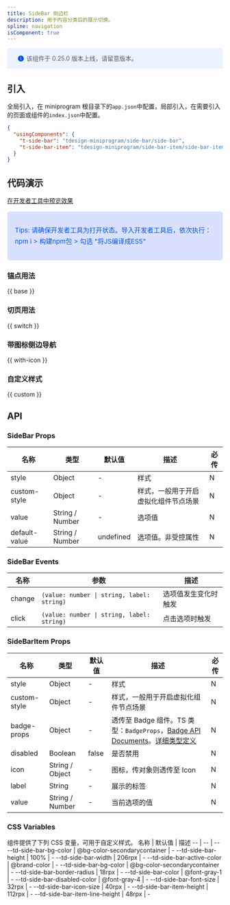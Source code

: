 ```yaml
---
title: SideBar 侧边栏
description: 用于内容分类后的展示切换。
spline: navigation
isComponent: true
---
```


<div style="background: #ecf2fe; display: flex; align-items: center; line-height: 20px; padding: 14px 24px; border-radius: 3px; color: #555a65">
  <svg fill="none" viewBox="0 0 16 16" width="16px" height="16px" style="margin-right: 5px">
    <path fill="#0052d9" d="M8 15A7 7 0 108 1a7 7 0 000 14zM7.4 4h1.2v1.2H7.4V4zm.1 2.5h1V12h-1V6.5z" fillOpacity="0.9"></path>
  </svg>
  该组件于 0.25.0 版本上线，请留意版本。
</div>

## 引入

全局引入，在 miniprogram 根目录下的`app.json`中配置，局部引入，在需要引入的页面或组件的`index.json`中配置。

```json
{
  "usingComponents": {
    "t-side-bar": "tdesign-miniprogram/side-bar/side-bar",
    "t-side-bar-item": "tdesign-miniprogram/side-bar-item/side-bar-item",
  }
}
```

## 代码演示

<a href="https://developers.weixin.qq.com/s/fL9gNim87GSp" title="在开发者工具中预览效果" target="_blank" rel="noopener noreferrer"> 在开发者工具中预览效果 </a>

<blockquote style="background-color: #d9e1ff; font-size: 15px; line-height: 26px;margin: 16px 0 0;padding: 16px; border-radius: 6px; color: #0052d9" >
<p>Tips: 请确保开发者工具为打开状态。导入开发者工具后，依次执行：npm i > 构建npm包 > 勾选 "将JS编译成ES5"</p>
</blockquote>

### 锚点用法

{{ base }}

### 切页用法

{{ switch }}

### 带图标侧边导航

{{ with-icon }}

### 自定义样式

{{ custom }}

## API

### SideBar Props

名称 | 类型 | 默认值 | 描述 | 必传
-- | -- | -- | -- | --
style | Object | - | 样式 | N
custom-style | Object | - | 样式，一般用于开启虚拟化组件节点场景 | N
value | String / Number | - | 选项值 | N
default-value | String / Number | undefined | 选项值。非受控属性 | N

### SideBar Events

名称 | 参数 | 描述
-- | -- | --
change | `(value: number \| string, label: string)` | 选项值发生变化时触发
click | `(value: number \| string, label: string)` | 点击选项时触发


### SideBarItem Props

名称 | 类型 | 默认值 | 描述 | 必传
-- | -- | -- | -- | --
style | Object | - | 样式 | N
custom-style | Object | - | 样式，一般用于开启虚拟化组件节点场景 | N
badge-props | Object | - | 透传至 Badge 组件。TS 类型：`BadgeProps`，[Badge API Documents](./badge?tab=api)。[详细类型定义](https://github.com/Tencent/tdesign-miniprogram/tree/develop/src/side-bar-item/type.ts) | N
disabled | Boolean | false | 是否禁用 | N
icon | String / Object | - | 图标，传对象则透传至 Icon | N
label | String | - | 展示的标签 | N
value | String / Number | - | 当前选项的值 | N

### CSS Variables

组件提供了下列 CSS 变量，可用于自定义样式。
名称 | 默认值 | 描述 
-- | -- | --
--td-side-bar-bg-color | @bg-color-secondarycontainer | - 
--td-side-bar-height | 100% | - 
--td-side-bar-width | 206rpx | - 
--td-side-bar-active-color | @brand-color | - 
--td-side-bar-bg-color | @bg-color-secondarycontainer | - 
--td-side-bar-border-radius | 18rpx | - 
--td-side-bar-color | @font-gray-1 | - 
--td-side-bar-disabled-color | @font-gray-4 | - 
--td-side-bar-font-size | 32rpx | - 
--td-side-bar-icon-size | 40rpx | - 
--td-side-bar-item-height | 112rpx | - 
--td-side-bar-item-line-height | 48rpx | -